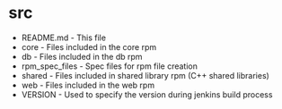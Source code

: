 src
===

* README.md - This file
* core - Files included in the core rpm
* db - Files included in the db rpm
* rpm_spec_files - Spec files for rpm file creation
* shared  - Files included in shared library rpm (C++ shared libraries)
* web - Files included in the web rpm
* VERSION - Used to specify the version during jenkins build process

